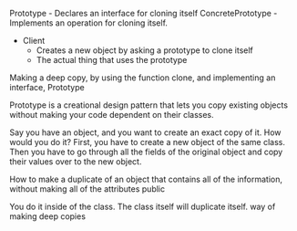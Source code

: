 Prototype 
	- Declares an interface for cloning itself 
ConcretePrototype 
	- Implements an operation for cloning itself. 
- Client 
	- Creates a new object by asking a prototype to clone itself
	- The actual thing that uses the prototype

Making a deep copy, by using the function clone, and implementing an interface, Prototype

Prototype is a creational design pattern that lets you copy existing objects without making your code dependent on their classes.

Say you have an object, and you want to create an exact copy of it. How would you do it? First, you have to create a new object of the same class. Then you have to go through all the fields of the original object and copy their values over to the new object.

How to make a duplicate of an object that contains all of the information, without making all of the attributes public

You do it inside of the class. The class itself will duplicate itself. way of making deep copies 